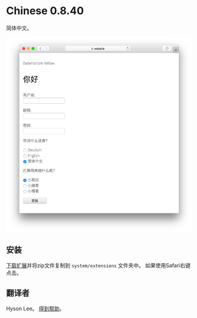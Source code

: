 # Chinese 0.8.40

简体中文。

<p align="center"><img src="chinese-screenshot.png?raw=true" alt="Screenshot"></p>

## 安装

[下载扩展](https://github.com/datenstrom/yellow-extensions/raw/main/downloads/chinese.zip)并将zip文件复制到 `system/extensions` 文件夹中。 如果使用Safari右键点击。

## 翻译者

Hyson Lee。 [得到帮助](https://datenstrom.se/yellow/help/)。
